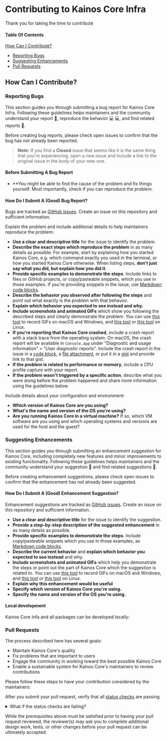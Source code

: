 # Contributing to Kainos Core Infra

Thank you for taking the time to contribute

#### Table Of Contents

[How Can I Contribute?](#how-can-i-contribute)
  * [Reporting Bugs](#reporting-bugs)
  * [Suggesting Enhancements](#suggesting-enhancements)
  * [Pull Requests](#pull-requests)

## How Can I Contribute?

### Reporting Bugs

This section guides you through submitting a bug report for Kainos Core Infra. Following these guidelines helps maintainers and the community understand your report :pencil:, reproduce the behavior :computer: :computer:, and find related reports :mag_right:.

Before creating bug reports, please check open issues to confirm that the bug has not already been reported.

> **Note:** If you find a **Closed** issue that seems like it is the same thing that you're experiencing, open a new issue and include a link to the original issue in the body of your new one.

#### Before Submitting A Bug Report

* **You might be able to find the cause of the problem and fix things yourself. Most importantly, check if you can reproduce the problem.

#### How Do I Submit A (Good) Bug Report?

Bugs are tracked as [GitHub issues](https://guides.github.com/features/issues/). Create an issue on this repository and sufficient information.

Explain the problem and include additional details to help maintainers reproduce the problem:

* **Use a clear and descriptive title** for the issue to identify the problem.
* **Describe the exact steps which reproduce the problem** in as many details as possible. For example, start by explaining how you started Kainos Core, e.g. which command exactly you used in the terminal, or how you started Kainos Core otherwise. When listing steps, **don't just say what you did, but explain how you did it**.
* **Provide specific examples to demonstrate the steps**. Include links to files or GitHub projects, or copy/pasteable snippets, which you use in those examples. If you're providing snippets in the issue, use [Markdown code blocks](https://help.github.com/articles/markdown-basics/#multiple-lines).
* **Describe the behavior you observed after following the steps** and point out what exactly is the problem with that behavior.
* **Explain which behavior you expected to see instead and why.**
* **Include screenshots and animated GIFs** which show you following the described steps and clearly demonstrate the problem. You can use [this tool](https://www.cockos.com/licecap/) to record GIFs on macOS and Windows, and [this tool](https://github.com/colinkeenan/silentcast) or [this tool](https://github.com/GNOME/byzanz) on Linux.
* **If you're reporting that Kainos Core crashed**, include a crash report with a stack trace from the operating system. On macOS, the crash report will be available in `Console.app` under "Diagnostic and usage information" > "User diagnostic reports". Include the crash report in the issue in a [code block](https://help.github.com/articles/markdown-basics/#multiple-lines), a [file attachment](https://help.github.com/articles/file-attachments-on-issues-and-pull-requests/), or put it in a [gist](https://gist.github.com/) and provide link to that gist.
* **If the problem is related to performance or memory**, include a CPU profile capture with your report.
* **If the problem wasn't triggered by a specific action**, describe what you were doing before the problem happened and share more information using the guidelines below.

Include details about your configuration and environment:

* **Which version of Kainos Core are you using?**
* **What's the name and version of the OS you're using?**
* **Are you running Kainos Core in a virtual machine?** If so, which VM software are you using and which operating systems and versions are used for the host and the guest?

### Suggesting Enhancements

This section guides you through submitting an enhancement suggestion for Kainos Core, including completely new features and minor improvements to existing functionality. Following these guidelines helps maintainers and the community understand your suggestion :pencil: and find related suggestions :mag_right:.

Before creating enhancement suggestions, please check open issues to confirm that the enhancement has not already been suggested.

#### How Do I Submit A (Good) Enhancement Suggestion?

Enhancement suggestions are tracked as [GitHub issues](https://guides.github.com/features/issues/). Create an issue on this repository and sufficient information.

* **Use a clear and descriptive title** for the issue to identify the suggestion.
* **Provide a step-by-step description of the suggested enhancement** in as many details as possible.
* **Provide specific examples to demonstrate the steps**. Include copy/pasteable snippets which you use in those examples, as [Markdown code blocks](https://help.github.com/articles/markdown-basics/#multiple-lines).
* **Describe the current behavior** and **explain which behavior you expected to see instead** and why.
* **Include screenshots and animated GIFs** which help you demonstrate the steps or point out the part of Kainos Core which the suggestion is related to. You can use [this tool](https://www.cockos.com/licecap/) to record GIFs on macOS and Windows, and [this tool](https://github.com/colinkeenan/silentcast) or [this tool](https://github.com/GNOME/byzanz) on Linux.
* **Explain why this enhancement would be useful**
* **Specify which version of Kainos Core you're using.**
* **Specify the name and version of the OS you're using.**

#### Local development

Kainos Core Infa and all packages can be developed locally:

### Pull Requests

The process described here has several goals:

- Maintain Kainos Core's quality
- Fix problems that are important to users
- Engage the community in working toward the best possible Kainos Core
- Enable a sustainable system for Kainos Core's maintainers to review contributions

Please follow these steps to have your contribution considered by the maintainers:

After you submit your pull request, verify that all [status checks](https://help.github.com/articles/about-status-checks/) are passing <details><summary>What if the status checks are failing?</summary>If a status check is failing, and you believe that the failure is unrelated to your change, please leave a comment on the pull request explaining why you believe the failure is unrelated. A maintainer will re-run the status check for you. If we conclude that the failure was a false positive, then we will open an issue to track that problem with our status check suite.</details>

While the prerequisites above must be satisfied prior to having your pull request reviewed, the reviewer(s) may ask you to complete additional design work, tests, or other changes before your pull request can be ultimately accepted.
